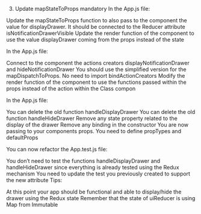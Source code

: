 3. Update mapStateToProps
mandatory
In the App.js file:

Update the mapStateToProps function to also pass to the component the value for displayDrawer. It should be connected to the Reducer attribute isNotificationDrawerVisible
Update the render function of the component to use the value displayDrawer coming from the props instead of the state

In the App.js file:

Connect to the component the actions creators displayNotificationDrawer and hideNotificationDrawer
You should use the simplified version for the mapDispatchToProps. No need to import bindActionCreators
Modify the render function of the component to use the functions passed within the props instead of the action within the Class compon

In the App.js file:

You can delete the old function handleDisplayDrawer
You can delete the old function handleHideDrawer
Remove any state property related to the display of the drawer
Remove any binding in the constructor
You are now passing to your components props. You need to define propTypes and defaultProps


You can now refactor the App.test.js file:

You don’t need to test the functions handleDisplayDrawer and handleHideDrawer since everything is already tested using the Redux mechanism
You need to update the test you previously created to support the new attribute
Tips:

At this point your app should be functional and able to display/hide the drawer using the Redux state
Remember that the state of uiReducer is using Map from Immutable
